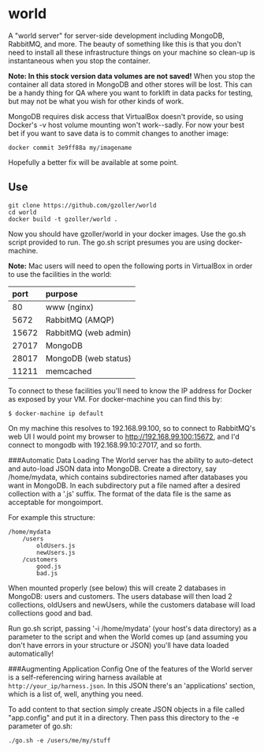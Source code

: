 # world
A "world server" for server-side development including MongoDB, RabbitMQ, and more.  The beauty of something like this is that you don't need to install all these infrastructure things on your machine so clean-up is instantaneous when you stop the container.

**Note: In this stock version data volumes are not saved!**  When you stop the container all data stored in MongoDB and other stores will be lost.  This can be a handy thing for QA where you want to forklift in data packs for testing, but may not be what you wish for other kinds of work.  

MongoDB requires disk access that VirtualBox doesn't provide, so using Docker's -v host volume mounting won't work--sadly.  For now your best bet if you want to save data is to commit changes to another image:

```docker commit 3e9ff88a my/imagename```

Hopefully a better fix will be available at some point. 

## Use
```
git clone https://github.com/gzoller/world
cd world
docker build -t gzoller/world .
```

Now you should have gzoller/world in your docker images.  Use the go.sh script provided to run.  The go.sh script presumes you are using docker-machine.

**Note:**  Mac users will need to open the following ports in VirtualBox in order to use the facilities in the world:

| port  | purpose |
| :------------ |:---------- |
| 80      | www (nginx)
| 5672 | RabbitMQ (AMQP)
| 15672 | RabbitMQ (web admin)
| 27017 | MongoDB
| 28017 | MongoDB (web status)
| 11211 | memcached

To connect to these facilities you'll need to know the IP address for Docker as exposed by your VM.  For docker-machine you can find this by:

```
$ docker-machine ip default
```

On my machine this resolves to 192.168.99.100, so to connect to RabbitMQ's web UI I would point my browser to http://192.168.99.100:15672, and I'd connect to mongodb with 192.168.99.10:27017, and so forth.

###Automatic Data Loading
The World server has the ability to auto-detect and auto-load JSON data into MongoDB.  Create a directory, say /home/mydata, which contains subdirectories named after databases you want in MongoDB.  In each subdirectory put a file named after a desired collection with a '.js' suffix.  The format of the data file is the same as acceptable for mongoimport.

For example this structure:

    /home/mydata
    	/users
    		oldUsers.js
    		newUsers.js
    	/customers
    		good.js
    		bad.js

When mounted properly (see below) this will create 2 databases in MongoDB: users and customers.  The users database will then load 2 collections, oldUsers and newUsers, while the customers database will load collections good and bad.

Run go.sh script, passing '-i /home/mydata' (your host's data directory) as a parameter to the script and when the World comes up (and assuming you don't have errors in your structure or JSON) you'll have data loaded automatically!

###Augmenting Application Config
One of the features of the World server is a self-referencing wiring harness available at `http://your_ip/harness.json`.  In this JSON there's an 'applications' section, which is a list of, well, anything you need.

To add content to that section simply create JSON objects in a file called "app.config" and put it in a directory.  Then pass this directory to the -e parameter of go.sh:

    ./go.sh -e /users/me/my/stuff


